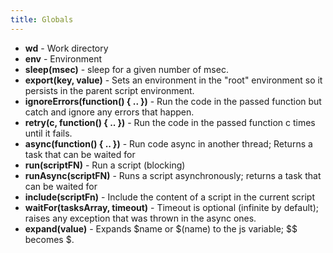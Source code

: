 ```yaml
---
title: Globals
---
```



* **wd** - Work directory
* **env** - Environment
* **sleep(msec)** - sleep for a given number of msec.
* **export(key, value)** - Sets an environment in the "root" environment so it persists in the parent script environment.
* **ignoreErrors(function() { .. })** - Run the code in the passed function but catch and ignore any errors that happen.
* **retry(c, function() { .. })** - Run the code in the passed function c times until it fails.
* **async(function() { .. })** - Run code async in another thread; Returns a task that can be waited for
* **run(scriptFN)** - Run a script (blocking)
* **runAsync(scriptFN)** - Runs a script asynchronously; returns a task that can be waited for
* **include(scriptFn)** - Include the content of a script in the current script
* **waitFor(tasksArray, timeout)** - Timeout is optional (infinite by default); raises any exception that was thrown in the async ones.
* **expand(value)** - Expands $name or $(name) to the js variable; $$ becomes $.
